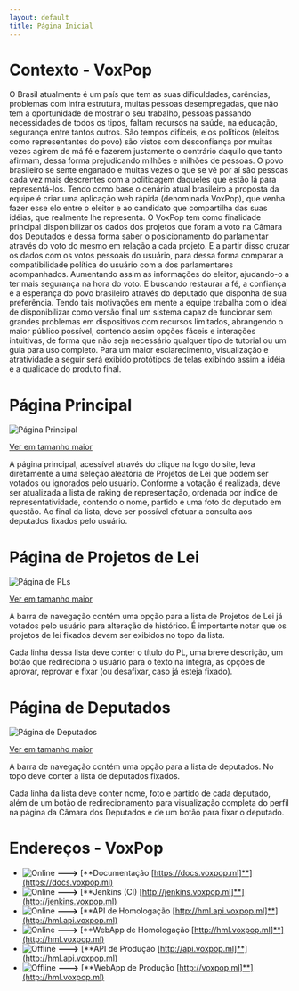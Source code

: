 ```yaml
---
layout: default
title: Página Inicial
---
```


# Contexto - VoxPop

O Brasil atualmente é um país que tem as suas dificuldades, carências, problemas com infra estrutura, muitas pessoas desempregadas, que não tem a oportunidade de mostrar o seu trabalho, pessoas passando necessidades de todos os tipos, faltam recursos na saúde, na educação, segurança entre tantos outros. São tempos difíceis, e os políticos (eleitos como representantes do povo) são vistos com desconfiança por muitas vezes agirem de má fé e fazerem justamente o contrário daquilo que tanto afirmam, dessa forma prejudicando milhões e milhões de pessoas. O povo brasileiro se sente enganado e muitas vezes o que se vê por aí são pessoas cada vez mais descrentes com a politicagem daqueles que estão lá para representá-los. Tendo como base o cenário atual brasileiro a proposta da equipe é criar uma aplicação web rápida (denominada VoxPop), que venha fazer esse elo entre o eleitor e ao candidato que compartilha das suas idéias, que realmente lhe representa. O VoxPop tem como finalidade principal disponibilizar os dados dos projetos que foram a voto na Câmara dos Deputados e dessa forma saber o posicionamento do parlamentar através do voto do mesmo em relação a cada projeto. E a partir disso cruzar os dados com os votos pessoais do usuário, para dessa forma comparar a compatibilidade política do usuário com a dos parlamentares acompanhados. Aumentando assim as informações do eleitor, ajudando-o a ter mais segurança na hora do voto. E  buscando restaurar a fé, a confiança e a esperança do povo brasileiro através do deputado que disponha de sua preferência.
Tendo tais motivações em mente a equipe trabalha com o ideal de disponibilizar como versão final um sistema capaz de funcionar sem grandes problemas em dispositivos com recursos limitados, abrangendo o maior público possível, contendo assim opções fáceis e interações intuitivas, de forma que não seja necessário qualquer tipo de tutorial ou um guia para uso completo. Para um maior esclarecimento, visualização e atratividade a seguir será exibido protótipos de telas exibindo assim a idéia e a qualidade do produto final.

# Página Principal

![Página Principal](https://image.ibb.co/eXQEmc/prot1.png)

[Ver em tamanho maior](https://image.ibb.co/eXQEmc/prot1.png)

A página principal, acessível através do clique na logo do site, leva diretamente a uma seleção aleatória de Projetos de Lei que podem ser votados ou ignorados pelo usuário. Conforme a votação é realizada, deve ser atualizada a lista de raking de representação, ordenada por indíce de representatividade, contendo o nome, partido e uma foto do deputado em questão. Ao final da lista, deve ser possível efetuar a consulta aos deputados fixados pelo usuário.

# Página de Projetos de Lei

![Página de PLs](https://image.ibb.co/i5poex/prot2.png)

[Ver em tamanho maior](https://image.ibb.co/i5poex/prot2.png)

A barra de navegação contém uma opção para a lista de Projetos de Lei já votados pelo usuário para alteração de histórico. É importante notar que os projetos de lei fixados devem ser exibidos no topo da lista.

Cada linha dessa lista deve conter o título do PL, uma breve descrição, um botão que redireciona o usuário para o texto na íntegra, as opções de aprovar, reprovar e fixar (ou desafixar, caso já esteja fixado).

# Página de Deputados

![Página de Deputados](https://image.ibb.co/fcbn6c/prot3.png)

[Ver em tamanho maior](https://image.ibb.co/i5poex/prot2.png)

A barra de navegação contém uma opção para a lista de deputados. No topo deve conter a lista de deputados fixados.

Cada linha da lista deve conter nome, foto e partido de cada deputado, além de um botão de redirecionamento para visualização completa do perfil na página da Câmara dos Deputados e de um botão para fixar o deputado.

# Endereços - VoxPop 

* ![Online](https://img.shields.io/badge/STATUS-Online-green.svg) **--->** [**Documentação [https://docs.voxpop.ml]**](https://docs.voxpop.ml)
* ![Online](https://img.shields.io/badge/STATUS-Online-green.svg) **--->** [**Jenkins (CI) [http://jenkins.voxpop.ml]**](http://jenkins.voxpop.ml)
* ![Online](https://img.shields.io/badge/STATUS-Online-green.svg) **--->** [**API de Homologação [http://hml.api.voxpop.ml]**](http://hml.api.voxpop.ml)
* ![Online](https://img.shields.io/badge/STATUS-Online-green.svg) **--->** [**WebApp de Homologação [http://hml.voxpop.ml]**](http://hml.voxpop.ml)
* ![Offline](https://img.shields.io/badge/STATUS-Offline-red.svg) **--->** [**API de Produção [http://api.voxpop.ml]**](http://hml.api.voxpop.ml)
* ![Offline](https://img.shields.io/badge/STATUS-Offline-red.svg) **--->** [**WebApp de Produção [http://voxpop.ml]**](http://hml.voxpop.ml)
